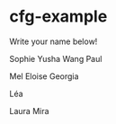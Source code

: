 # cfg-example
Write your name below!

Sophie
Yusha Wang
Paul

Mel
Eloise
Georgia



Léa


Laura
Mira
